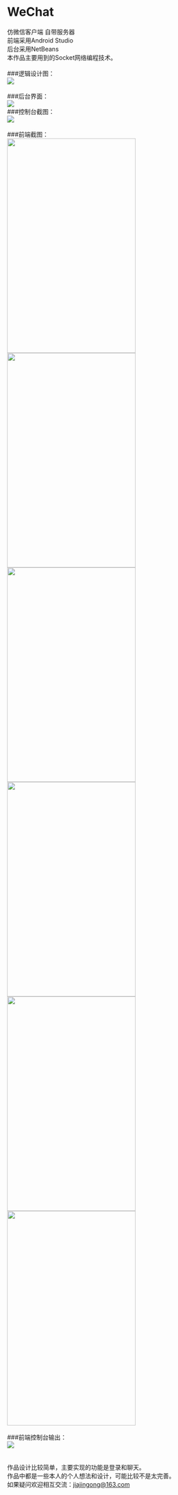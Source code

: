 # WeChat
仿微信客户端  自带服务器
<br>
前端采用Android Studio<br>
后台采用NetBeans<br>
本作品主要用到的Socket网络编程技术。<br>
<br>
###逻辑设计图：<br>
<img src="https://github.com/jingong/WeChat/blob/master/screenshot/1.png" /><br>
<br>
###后台界面：<br>
<img src="https://github.com/jingong/WeChat/blob/master/screenshot/2.png" /><br>
###控制台截图：<br>
<img src="https://github.com/jingong/WeChat/blob/master/screenshot/9.png" /><br>
<br>
###前端截图：<br>
<img width="300px" height="500px" src="https://github.com/jingong/WeChat/blob/master/screenshot/3.jpg" /><br>
<img width="300px" height="500px" src="https://github.com/jingong/WeChat/blob/master/screenshot/4.jpg" /><br>
<img width="300px" height="500px" src="https://github.com/jingong/WeChat/blob/master/screenshot/5.jpg" /><br>
<img width="300px" height="500px" src="https://github.com/jingong/WeChat/blob/master/screenshot/6.jpg" /><br>
<img width="300px" height="500px" src="https://github.com/jingong/WeChat/blob/master/screenshot/7.png" /><br>
<img width="300px" height="500px" src="https://github.com/jingong/WeChat/blob/master/screenshot/8.jpg" /><br>
<br>
###前端控制台输出：<br>
<img src="https://github.com/jingong/WeChat/blob/master/screenshot/10.png" /><br>
<br>
<br>
作品设计比较简单，主要实现的功能是登录和聊天。<br>
作品中都是一些本人的个人想法和设计，可能比较不是太完善。<br>
如果疑问欢迎相互交流：jiajingong@163.com<br>
